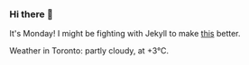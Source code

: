 ### Hi there :wave:

It's Monday! I might be fighting with Jekyll to make [this](https://swissclubto.github.io) better.

Weather in Toronto: partly cloudy, at +3°C.
